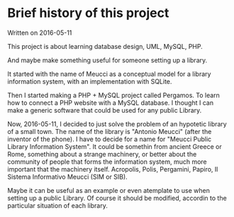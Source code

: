 # Brief history of this project

Written on 2016-05-11

This project is about learning database design, UML, MySQL, PHP.

And maybe make something useful for someone setting up a library.

It started with the name of Meucci as a conceptual model for a library
information system, with an implementation with SQLite.

Then I started making a PHP + MySQL project called Pergamos. To learn how to
connect a PHP website with a MySQL database. I thought I can make a generic
software that could be used for any public Library.

Now,  2016-05-11, I decided to just solve the problem of an hypotetic library
of a small town. The name of the library is "Antonio Meucci" (after the
inventor of the phone). I have to decide for a name for "Meucci Public Library
Information System". It could be somethin from ancient Greece or Rome,
something about a strange machinery, or better about the community of people
that forms the information system, much more important that the machinery
itself. Acropolis, Polis, Pergamini, Papiro, Il Sistema Informativo Meucci (SIM
or SIB).

Maybe it can be useful as an example or even atemplate to use when setting up a
public Library. Of course it should be modified, accordin to the particular
situation of each library. 
